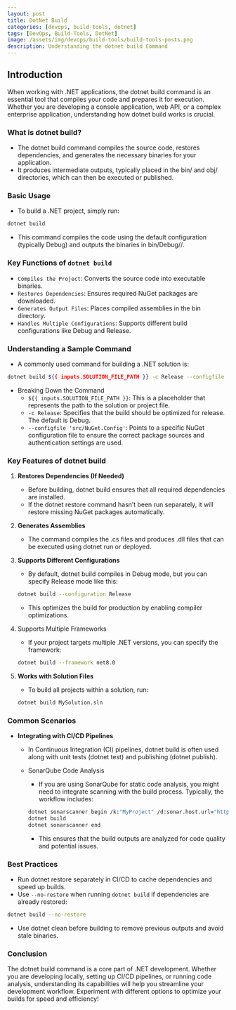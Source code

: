 ```yaml
---
layout: post
title: DotNet Build
categories: [devops, build-tools, dotnet]
tags: [DevOps, Build-Tools, DotNet]
image: /assets/img/devops/build-tools/build-tools-posts.png
description: Understanding the dotnet build Command
---
```


## Introduction

When working with .NET applications, the dotnet build command is an essential tool that compiles your code and prepares it for execution. Whether you are developing a console application, web API, or a complex enterprise application, understanding how dotnet build works is crucial.

### What is dotnet build?

- The dotnet build command compiles the source code, restores dependencies, and generates the necessary binaries for your application.
- It produces intermediate outputs, typically placed in the bin/ and obj/ directories, which can then be executed or published.

### Basic Usage

- To build a .NET project, simply run:

```sh
dotnet build
```

- This command compiles the code using the default configuration (typically Debug) and outputs the binaries in bin/Debug/<framework>/.

### Key Functions of `dotnet build`

- `Compiles the Project`: Converts the source code into executable binaries.
- `Restores Dependencies`: Ensures required NuGet packages are downloaded.
- `Generates Output Files`: Places compiled assemblies in the bin directory.
- `Handles Multiple Configurations`: Supports different build configurations like Debug and Release.

### Understanding a Sample Command

- A commonly used command for building a .NET solution is:

```sh
dotnet build ${{ inputs.SOLUTION_FILE_PATH }} -c Release --configfile 'src/NuGet.Config'
```

- Breaking Down the Command
  - `${{ inputs.SOLUTION_FILE_PATH }}`: This is a placeholder that represents the path to the solution or project file.
  - `-c Release`: Specifies that the build should be optimized for release. The default is Debug.
  - `--configfile 'src/NuGet.Config'`: Points to a specific NuGet configuration file to ensure the correct package sources and authentication settings are used.

### Key Features of dotnet build

1. **Restores Dependencies (If Needed)**

    - Before building, dotnet build ensures that all required dependencies are installed.
    - If the dotnet restore command hasn’t been run separately, it will restore missing NuGet packages automatically.

2. **Generates Assemblies**

    - The command compiles the .cs files and produces .dll files that can be executed using dotnet run or deployed.

3. **Supports Different Configurations**

    - By default, dotnet build compiles in Debug mode, but you can specify Release mode like this:

    ```sh
    dotnet build --configuration Release
    ```

    - This optimizes the build for production by enabling compiler optimizations.

4. Supports Multiple Frameworks

    - If your project targets multiple .NET versions, you can specify the framework:

    ```sh
    dotnet build --framework net8.0
    ```

5. **Works with Solution Files**

    - To build all projects within a solution, run:

    ```sh
    dotnet build MySolution.sln
    ```

### Common Scenarios

- **Integrating with CI/CD Pipelines**
  - In Continuous Integration (CI) pipelines, dotnet build is often used along with unit tests (dotnet test) and publishing (dotnet publish).
  - SonarQube Code Analysis
    - If you are using SonarQube for static code analysis, you might need to integrate scanning with the build process. Typically, the workflow includes:

    ```sh
    dotnet sonarscanner begin /k:"MyProject" /d:sonar.host.url="http://localhost:9000"
    dotnet build
    dotnet sonarscanner end
    ```

    - This ensures that the build outputs are analyzed for code quality and potential issues.

### Best Practices

- Run dotnet restore separately in CI/CD to cache dependencies and speed up builds.
- Use `--no-restore` when running `dotnet build` if dependencies are already restored:

```sh
dotnet build --no-restore
```

- Use dotnet clean before building to remove previous outputs and avoid stale binaries.

### Conclusion

The dotnet build command is a core part of .NET development. Whether you are developing locally, setting up CI/CD pipelines, or running code analysis, understanding its capabilities will help you streamline your development workflow. Experiment with different options to optimize your builds for speed and efficiency!